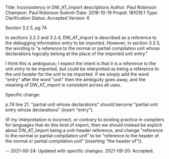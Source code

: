 Title:       Inconsistency in DW_AT_import descriptions
Author:      Paul Robinson
Champion:    Paul Robinson
Submit-Date: 2018-10-19
Propid:      181019.1
Type:        Clarification
Status:      Accepted
Version:     6

Section 3.2.5, pg 74

In sections 3.2.3 and 3.2.4, DW_AT_import is described as a
reference to the debugging information *entry* to be imported.
However, in section 3.2.5, the wording is "a reference to the
normal or partial compilation unit whose declarations logically
belong at the place of the imported unit entry."

I think this is ambiguous; I expect the intent is that it is
a reference to the unit *entry* to be imported, but could be
interpreted as being a reference to the unit *header* for the
unit to be imported.  If we simply add the word "entry" after
the word "unit" then the ambiguity goes away, and the meaning
of DW_AT_import is consistent across all uses.


Specific change:

p.74 line 21, "partial unit whose declarations" should become
"partial unit entry whose declarations" (insert "entry").

(If my interpretation is incorrect, or contrary to existing
practice in compilers for languages that do this kind of import,
then we should instead be explicit about DW_AT_import being a 
unit-header reference, and change "reference to the normal or 
partial compilation unit" to be "reference to the header of the 
normal or partial compilation unit" (inserting "the header of")).

-- 
2021-06-24: Updated with specific changes.
2021-09-20: Accepted.
